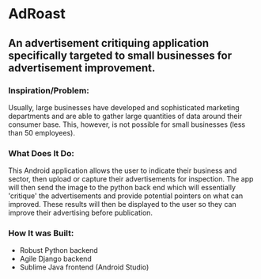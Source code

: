 # AdRoast
## An advertisement critiquing application specifically targeted to small businesses for advertisement improvement. 

### Inspiration/Problem:
Usually, large businesses have developed and sophisticated marketing departments and are able to gather large quantities of data around their consumer base. This, however, is not possible for small businesses (less than 50 employees). 

### What Does It Do:
This Android application allows the user to indicate their business and sector, then upload or capture their advertisements for inspection. The app will then send the image to the python back end which will essentially 'critique' the advertisements and provide potential pointers on what can improved. These results will then be displayed to the user so they can improve their advertising before publication.

### How It was Built:
  - Robust Python backend
  - Agile Django backend
  - Sublime Java frontend (Android Studio)

